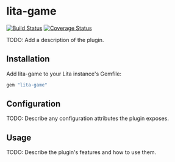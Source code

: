 # lita-game

[![Build Status](https://travis-ci.org/fieldwind1/lita-game.png?branch=master)](https://travis-ci.org/fieldwind1/lita-game)
[![Coverage Status](https://coveralls.io/repos/fieldwind1/lita-game/badge.png)](https://coveralls.io/r/fieldwind1/lita-game)

TODO: Add a description of the plugin.

## Installation

Add lita-game to your Lita instance's Gemfile:

``` ruby
gem "lita-game"
```

## Configuration

TODO: Describe any configuration attributes the plugin exposes.

## Usage

TODO: Describe the plugin's features and how to use them.
